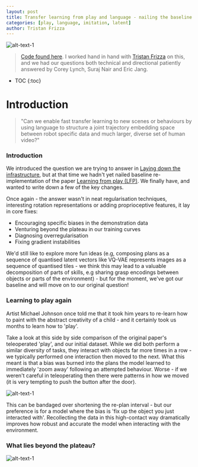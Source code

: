 ```yaml
---
layout: post
title: Transfer learning from play and language - nailing the baseline
categories: [play, language, imitation, latent]
author: Tristan Frizza
---
```


![alt-text-1](https://sholtodouglas.github.io/images/play/awesome.gif "demo of multiple tasks")


> [Code found here](https://github.com/sholtodouglas/learning_from_play). 
> I worked hand in hand with [Tristan Frizza](https://twitter.com/TristanVtx) on this, and we had our questions both technical and directional patiently answered by Corey Lynch, Suraj Nair and Eric Jang. 

* TOC
{:toc}

# Introduction


> "Can we enable fast transfer learning to new scenes or behaviours by using language to structure a joint trajectory embedding space between robot specific data and much larger, diverse set of human video?"




### Introduction
We introduced the question we are trying to answer in [Laying down the infrastructure](https://sholtodouglas.github.io/LearningFromPlayAndLanguage/), but at that time we hadn't yet nailed baseline re-implementation of the paper [Learning from play (LFP)](https://learning-from-play.github.io/). We finally have, and wanted to write down a few of the key changes. 

Once again - the answer wasn't in neat regularisation techniques, interesting rotation representations or adding proprioceptive features, it lay in core fixes:
- Encouraging specific biases in the demonstration data
- Venturing beyond the plateau in our training curves
- Diagnosing overregularisation 
- Fixing gradient instabilities

We'd still like to explore more fun ideas (e.g, composing plans as a sequence of quantised latent vectors like VQ-VAE represents images as a sequence of quantised tiles - we think this may lead to a valuable decomposition of parts of skills, e.g sharing grasp encodings between objects or parts of the environment) - but for the moment, we've got our baseline and will move on to our original question!

### Learning to play again

Artist Michael Johnson once told me that it took him years to re-learn how to paint with the abstract creativity of a child - and it certainly took us months to learn how to 'play'. 

Take a look at this side by side comparison of the original paper's teleoperated 'play', and our initial dataset. While we did both perform a similar diversity of tasks, they interact with objects far more times in a row -  we typically performed one interaction then moved to the next. What this meant is that a bias was burned into the plans the model learned to immediately 'zoom away' following an attempted behaviour. Worse - if we weren't careful in teleoperating then there were patterns in how we moved (it is very tempting to push the button after the door). 

![alt-text-1](https://sholtodouglas.github.io/images/play/sidebyside.gif "side by side comparison")

This can be bandaged over shortening the re-plan interval - but our preference is for a model where the bias is 'fix up the object you just interacted with'.  Recollecting the data in this high-contact way dramatically improves how robust and accurate the model when interacting with the environment.

### What lies beyond the plateau?

![alt-text-1](https://sholtodouglas.github.io/images/play/conver.gif "demo of multiple tasks")


